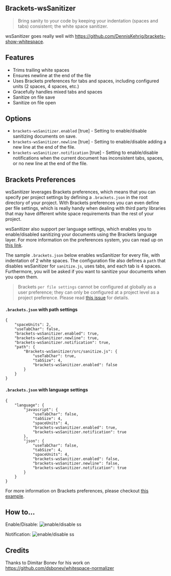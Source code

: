 ## Brackets-wsSanitizer

> Bring sanity to your code by keeping your indentation (spaces and tabs) consistent; the white space sanitizer.

wsSanitizer goes really well with https://github.com/DennisKehrig/brackets-show-whitespace.

## Features
* Trims trailing white spaces
* Ensures newline at the end of the file
* Uses Brackets preferences for tabs and spaces, including configured units (2 spaces, 4 spaces, etc.)
* Gracefully handles mixed tabs and spaces
* Sanitize on file save
* Sanitize on file open


## Options

* `brackets-wsSanitizer.enabled` [true] - Setting to enable/disable sanitizing documents on save.
* `brackets-wsSanitizer.newline` [true] - Setting to enable/disable adding a new line at the end of the file.
* `brackets-wsSanitizer.notification` [true] - Setting to enable/disable notifications when the current document has inconsistent tabs, spaces, or no new line at the end of the file.


## Brackets Preferences

wsSanitizer leverages Brackets preferences, which means that you can specify per project settings by defining a `.brackets.json` in the root directory of your project. With Brackets preferences you can even define per file settings, which is really handy when dealing with third party libraries that may have different white space requirements than the rest of your project.

wsSanitizer also support per language settings, which enables you to enable/disabled sanitizing your documents using the Brackets language layer. For more information on the preferences system, you can read up on [this link](https://github.com/adobe/brackets/wiki/How-to-Use-Brackets#preferences).

The sample `.brackets.json` below enables wsSanitizer for every file, with indentation of 2 white spaces. The configuration file also defines a `path` that disables wsSanitizer for `sanitize.js`, uses tabs, and each tab is 4 spaces.  Furthermore, you will be asked if you want to sanitize your documents when you open them.

> Brackets `per file settings` cannot be configured at globally as a user preference; they can only be configured at a project level as a project preference. Please read [this issue](https://github.com/MiguelCastillo/Brackets-wsSanitizer/issues/10) for details.


#### `.brackets.json` with path settings
```
{
    "spaceUnits": 2,
    "useTabChar": false,
    "brackets-wsSanitizer.enabled": true,
    "brackets-wsSanitizer.newline": true,
    "brackets-wsSanitizer.notification": true,
    "path": {
        "Brackets-wsSanitizer/src/sanitize.js": {
            "useTabChar": true,
            "tabSize": 4,
            "brackets-wsSanitizer.enabled": false
        }
    }
}
```

#### `.brackets.json` with language settings
```
{
    "language": {
        "javascript": {
            "useTabChar": false,
            "tabSize": 4,
            "spaceUnits": 4,
            "brackets-wsSanitizer.enabled": true,
            "brackets-wsSanitizer.notification": true
        },
        "json": {
            "useTabChar": false,
            "tabSize": 4,
            "spaceUnits": 4,
            "brackets-wsSanitizer.enabled": false,
            "brackets-wsSanitizer.newline": false,
            "brackets-wsSanitizer.notification": true
        }
    }
}
```

For more information on Brackets preferences, please checkout
[this example](https://github.com/adobe/brackets/wiki/How-to-Use-Brackets#example-preferences-json-file).

## How to...

Enable/Disable:
![enable/disable ss](https://raw.githubusercontent.com/MiguelCastillo/Brackets-wsSanitizer/master/img/screenshot.png)

Notification:
![enable/disable ss](https://raw.githubusercontent.com/MiguelCastillo/Brackets-wsSanitizer/master/img/notification.png)


## Credits

Thanks to Dimitar Bonev for his work on https://github.com/dsbonev/whitespace-normalizer
